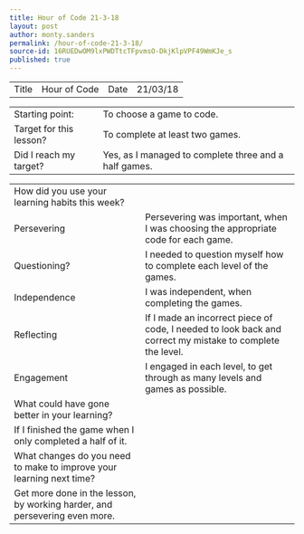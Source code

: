 ```yaml
---
title: Hour of Code 21-3-18
layout: post
author: monty.sanders
permalink: /hour-of-code-21-3-18/
source-id: 16RUEDwOM9lxPWDTtcTFpvmsO-DkjKlpVPF49WmKJe_s
published: true
---
```

<table>
  <tr>
    <td>Title</td>
    <td>Hour of Code</td>
    <td>Date</td>
    <td>21/03/18</td>
  </tr>
</table>


<table>
  <tr>
    <td>Starting point:</td>
    <td>To choose a game to code.</td>
  </tr>
  <tr>
    <td>Target for this lesson?</td>
    <td>To complete at least two games.</td>
  </tr>
  <tr>
    <td>Did I reach my target? </td>
    <td>Yes, as I managed to complete three and a half games.</td>
  </tr>
</table>


<table>
  <tr>
    <td>How did you use your learning habits this week?</td>
    <td></td>
  </tr>
  <tr>
    <td>Persevering</td>
    <td>Persevering was important, when I was choosing the appropriate code for each game.</td>
  </tr>
  <tr>
    <td>Questioning?</td>
    <td>I needed to question myself how to complete each level of the games.</td>
  </tr>
  <tr>
    <td>Independence</td>
    <td>I was independent, when completing the games.</td>
  </tr>
  <tr>
    <td>Reflecting</td>
    <td>If I made an incorrect piece of code, I needed to look back and correct my mistake to complete the level.</td>
  </tr>
  <tr>
    <td>Engagement</td>
    <td>I engaged in each level, to get through as many levels and games as possible.</td>
  </tr>
  <tr>
    <td>What could have gone better in your learning?</td>
    <td></td>
  </tr>
  <tr>
    <td>If I finished the game when I only completed a half of it.</td>
    <td></td>
  </tr>
  <tr>
    <td>What changes do you need to make to improve your learning next time?</td>
    <td></td>
  </tr>
  <tr>
    <td>Get more done in the lesson, by working harder, and persevering even more.</td>
    <td></td>
  </tr>
</table>



